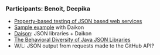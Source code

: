 ### Participants: Benoit, Deepika

- [Property-based testing of JSON based web services](https://ieeexplore.ieee.org/abstract/document/6928970)
- [Sample example](https://github.com/Deee92/journal/tree/master/notes/daikon) with Daikon
- [Daison](https://github.com/Deee92/daison): JSON libraries + Daikon
- [The Behavioral Diversity of Java JSON Libraries](https://ieeexplore.ieee.org/stamp/stamp.jsp?tp=&arnumber=9700248)
- W/L: JSON output from requests made to the GitHub API?

